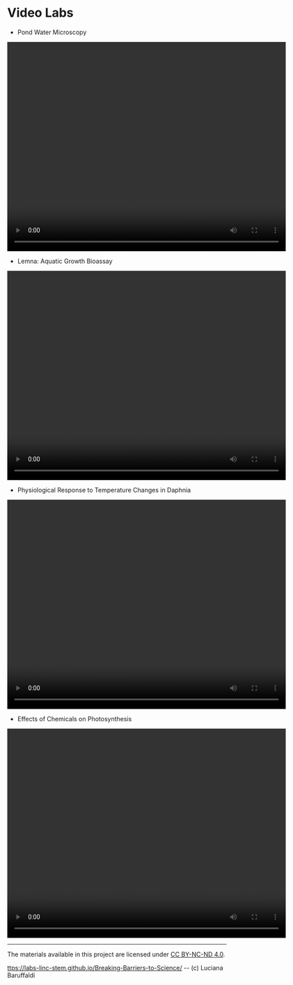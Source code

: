 # Video Labs

* Pond Water Microscopy
<video width="640" height="480" controls>
    <source src="labs/PondWater.mp4" type="video/mp4">
    Your browser does not support the video tag.
</video>


* Lemna: Aquatic Growth Bioassay
<video width="640" height="480" controls>
    <source src="labs/Lemna.mp4" type="video/mp4">
    Your browser does not support the video tag.
</video>


* Physiological Response to Temperature Changes in Daphnia
<video width="640" height="480" controls>
    <source src="labs/Daphnia.mp4" type="video/mp4">
    Your browser does not support the video tag.
</video>


* Effects of Chemicals on Photosynthesis
<video width="640" height="480" controls>
    <source src="labs/Photosynthesis.mp4" type="video/mp4">
    Your browser does not support the video tag.
</video>


---

The materials available in this project are licensed under [CC BY-NC-ND 4.0](https://creativecommons.org/licenses/by-nc-nd/4.0/deed.en).

[ttps://labs-linc-stem.github.io/Breaking-Barriers-to-Science/](https://labs-linc-stem.github.io/Breaking-Barriers-to-Science/) -- (c) Luciana Baruffaldi
